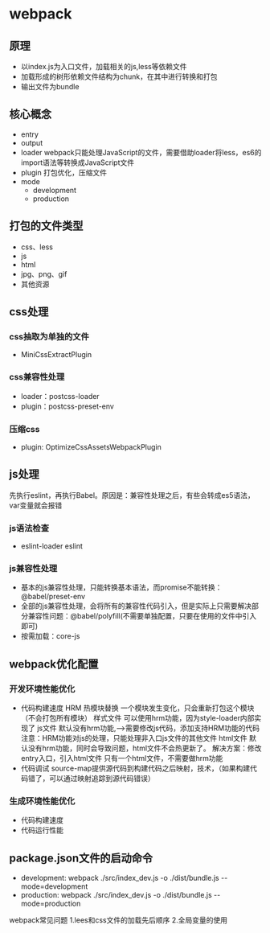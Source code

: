 # webpack
## 原理
- 以index.js为入口文件，加载相关的js,less等依赖文件
- 加载形成的树形依赖文件结构为chunk，在其中进行转换和打包
- 输出文件为bundle

## 核心概念
- entry
- output
- loader
webpack只能处理JavaScript的文件，需要借助loader将less，es6的import语法等转换成JavaScript文件
- plugin
打包优化，压缩文件
- mode
    - development
    - production

## 打包的文件类型
- css、less
- js
- html
- jpg、png、gif
- 其他资源

## css处理
### css抽取为单独的文件
- MiniCssExtractPlugin

### css兼容性处理
- loader：postcss-loader
- plugin：postcss-preset-env

### 压缩css
- plugin: OptimizeCssAssetsWebpackPlugin

## js处理
先执行eslint，再执行Babel。原因是：兼容性处理之后，有些会转成es5语法，var变量就会报错
### js语法检查
- eslint-loader eslint

### js兼容性处理
- 基本的js兼容性处理，只能转换基本语法，而promise不能转换：@babel/preset-env
- 全部的js兼容性处理，会将所有的兼容性代码引入，但是实际上只需要解决部分兼容性问题：@babel/polyfill(不需要单独配置，只要在使用的文件中引入即可)
- 按需加载：core-js

## webpack优化配置
### 开发环境性能优化
- 代码构建速度
HRM 热模块替换
一个模块发生变化，只会重新打包这个模块（不会打包所有模块）
    样式文件    可以使用hrm功能，因为style-loader内部实现了
    js文件      默认没有hrm功能,-->需要修改js代码，添加支持HRM功能的代码
            注意：HRM功能对js的处理，只能处理非入口js文件的其他文件
    html文件    默认没有hrm功能，同时会导致问题，html文件不会热更新了。
                解决方案：修改entry入口，引入html文件
                只有一个html文件，不需要做hrm功能
- 代码调试
source-map提供源代码到构建代码之后映射，技术，（如果构建代码错了，可以通过映射追踪到源代码错误）

### 生成环境性能优化
- 代码构建速度
- 代码运行性能

## package.json文件的启动命令
- development: webpack ./src/index_dev.js -o ./dist/bundle.js --mode=development
- production: webpack ./src/index_dev.js -o ./dist/bundle.js --mode=production

webpack常见问题
1.lees和css文件的加载先后顺序
2.全局变量的使用